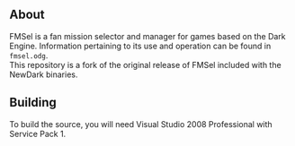 ## About
FMSel is a fan mission selector and manager for games based on the Dark Engine. 
Information pertaining to its use and operation can be found in `fmsel.odg`.\
This repository is a fork of the original release of FMSel included with the NewDark binaries.

## Building
To build the source, you will need Visual Studio 2008 Professional with Service Pack 1.
